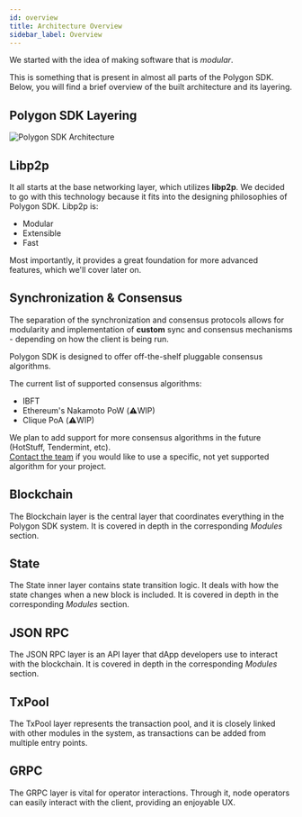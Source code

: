 ```yaml
---
id: overview 
title: Architecture Overview
sidebar_label: Overview
---
```


We started with the idea of making software that is *modular*.

This is something that is present in almost all parts of the Polygon SDK. Below, you will find a brief overview of the
built architecture and its layering.

## Polygon SDK Layering

![Polygon SDK Architecture](/img/Architecture.jpg)

## Libp2p

It all starts at the base networking layer, which utilizes **libp2p**. We decided to go with this technology because it
fits into the designing philosophies of Polygon SDK. Libp2p is:

- Modular
- Extensible
- Fast
  
Most importantly, it provides a great foundation for more advanced features, which we'll cover later on.


## Synchronization & Consensus
The separation of the synchronization and consensus protocols allows for modularity and implementation of **custom** sync and consensus mechanisms - depending on how the client is being run.

Polygon SDK is designed to offer off-the-shelf pluggable consensus algorithms.

The current list of supported consensus algorithms:

* IBFT
* Ethereum's Nakamoto PoW (⚠️WIP)
* Clique PoA (⚠️WIP)

We plan to add support for more consensus algorithms in the future (HotStuff, Tendermint, etc).<br /> [Contact the team](mailto:contact@polygon.technology) if you would like to use a specific, not yet supported algorithm for your project.

## Blockchain
The Blockchain layer is the central layer that coordinates everything in the Polygon SDK system. It is covered in depth in the corresponding *Modules* section.

## State
The State inner layer contains state transition logic. It deals with how the state changes when a new block is included. It is covered in depth in the corresponding *Modules* section.

## JSON RPC
The JSON RPC layer is an API layer that dApp developers use to interact with the blockchain. It is covered in depth in the corresponding *Modules* section.

## TxPool
The TxPool layer represents the transaction pool, and it is closely linked with other modules in the system, as transactions can be added from multiple entry points.

## GRPC
The GRPC layer is vital for operator interactions. Through it, node operators can easily interact with the client, providing an enjoyable UX.
